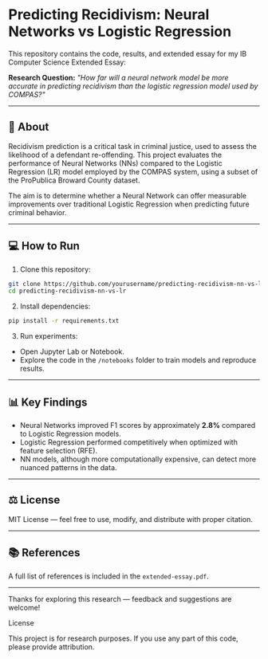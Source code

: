 # Predicting Recidivism: Neural Networks vs Logistic Regression

This repository contains the code, results, and extended essay for my IB Computer Science Extended Essay:

**Research Question:**
*"How far will a neural network model be more accurate in predicting recidivism than the logistic regression model used by COMPAS?"*

---

## 📘 About
Recidivism prediction is a critical task in criminal justice, used to assess the likelihood of a defendant re-offending. This project evaluates the performance of Neural Networks (NNs) compared to the Logistic Regression (LR) model employed by the COMPAS system, using a subset of the ProPublica Broward County dataset.

The aim is to determine whether a Neural Network can offer measurable improvements over traditional Logistic Regression when predicting future criminal behavior.

---


## 💻 How to Run

1. Clone this repository:
```bash
git clone https://github.com/yourusername/predicting-recidivism-nn-vs-lr.git
cd predicting-recidivism-nn-vs-lr
```

2. Install dependencies:
```bash
pip install -r requirements.txt
```

3. Run experiments:
- Open Jupyter Lab or Notebook.
- Explore the code in the `/notebooks` folder to train models and reproduce results.

---

## 📊 Key Findings
- Neural Networks improved F1 scores by approximately **2.8%** compared to Logistic Regression models.
- Logistic Regression performed competitively when optimized with feature selection (RFE).
- NN models, although more computationally expensive, can detect more nuanced patterns in the data.

---

## ⚖️ License
MIT License — feel free to use, modify, and distribute with proper citation.

---

## 📚 References
A full list of references is included in the `extended-essay.pdf`.

---

Thanks for exploring this research — feedback and suggestions are welcome!


License

This project is for research purposes. If you use any part of this code, please provide attribution.

